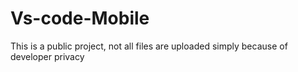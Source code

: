 # Vs-code-Mobile
This is a public project, not all files are uploaded simply because of developer privacy
